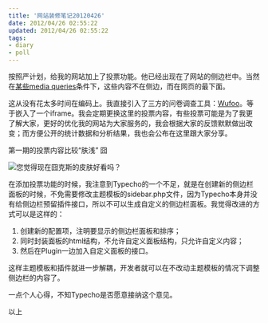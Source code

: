 ```yaml
---
title: '网站装修笔记20120426'
date: 2012/04/26 02:55:22
updated: 2012/04/26 02:55:22
tags:
- diary
- poll
---
```


按照严计划，给我的网站加上了投票功能。他已经出现在了网站的侧边栏中。当然在[某些media queries](/blog/website-building-diary-20120406/)条件下，这些内容不在侧边，而在网页的最下面。

这从没有花太多时间在编码上。我直接引入了三方的问卷调查工具：[Wufoo](http://wufoo.com/)。等于嵌入了一个iframe。我会定期更换这里的投票内容，有些投票可能是为了我更了解大家，更好的优化我的网站为大家服务的，我会根据大家的反馈默默做出改变；而方便公开的统计数据和分析结果，我也会公布在这里跟大家分享。

第一期的投票内容比较“肤浅” 囧

![您觉得现在囧克斯的皮肤好看吗？](/uploads/2012/04/4080396881.png)

在添加投票功能的时候，我注意到Typecho的一个不足，就是在创建新的侧边栏面板的时候，不免需要修改主题模板的sidebar.php文件，因为Typecho本身并没有给侧边栏预留插件接口，所以不可以生成自定义的侧边栏面板。我觉得改进的方式可以是这样的：

1. 创建新的配置项，注明要显示的侧边栏面板和排序；
2. 同时封装面板的html结构，不允许自定义面板结构，只允许自定义内容；
3. 然后在Plugin一边加入自定义面板的接口。

这样主题模板和插件就进一步解耦，开发者就可以在不改动主题模板的情况下调整侧边栏的内容了。

一点个人心得，不知Typecho是否愿意接纳这个意见。

以上